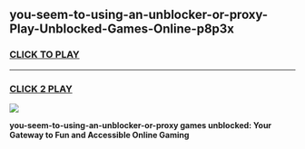 
## you-seem-to-using-an-unblocker-or-proxy-Play-Unblocked-Games-Online-p8p3x
<h3>
<a href="https://premium76.site?title=you-seem-to-using-an-unblocker-or-proxy&ref=25A">CLICK TO PLAY</a></h3>
<hr>

<h3>
<a href="https://premium76.site?title=you-seem-to-using-an-unblocker-or-proxy&ref=25A">CLICK 2 PLAY</a>
  
</h3>

<a href="https://premium76.site?title=you-seem-to-using-an-unblocker-or-proxy&ref=25A"><img src="https://clearcache.store/games.png"></a>


**you-seem-to-using-an-unblocker-or-proxy games unblocked: Your Gateway to Fun and Accessible Online Gaming**
